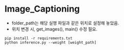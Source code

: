# Image_Captioning


- folder_path는 해당 실행 파일과 같은 위치로 설정해 놓았음.
- 위치 변경 시, get_images(), main() 수정 필요.

```
pip install -r requirements.txt
python inference.py --weight [weight_path]
```
